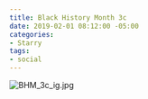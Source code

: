 ```yaml
---
title: Black History Month 3c
date: 2019-02-01 08:12:00 -05:00
categories:
- Starry
tags:
- social
---
```


![BHM_3c_ig.jpg](/uploads/BHM_3c_ig.jpg)